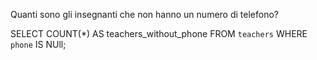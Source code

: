 Quanti sono gli insegnanti che non hanno un numero di telefono?



SELECT
    COUNT(*) AS teachers_without_phone
FROM
    `teachers`
WHERE
    `phone` IS NUll;